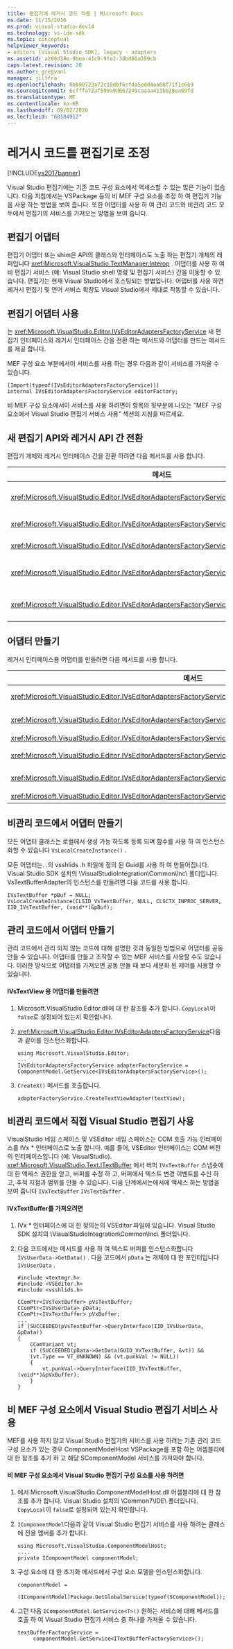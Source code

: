 ```yaml
---
title: 편집기에 레거시 코드 적용 | Microsoft Docs
ms.date: 11/15/2016
ms.prod: visual-studio-dev14
ms.technology: vs-ide-sdk
ms.topic: conceptual
helpviewer_keywords:
- editors [Visual Studio SDK], legacy - adapters
ms.assetid: a208d38e-9bea-41c9-9fe2-38bd86a359cb
caps.latest.revision: 26
ms.author: gregvanl
manager: jillfra
ms.openlocfilehash: 0bb90723a72c10dbf6cfda5edd4aa68f71f1c6b9
ms.sourcegitcommit: 6cfffa72af599a9d667249caaaa411bb28ea69fd
ms.translationtype: MT
ms.contentlocale: ko-KR
ms.lasthandoff: 09/02/2020
ms.locfileid: "68184912"
---
```

# <a name="adapting-legacy-code-to-the-editor"></a>레거시 코드를 편집기로 조정
[!INCLUDE[vs2017banner](../includes/vs2017banner.md)]

Visual Studio 편집기에는 기존 코드 구성 요소에서 액세스할 수 있는 많은 기능이 있습니다. 다음 지침에서는 VSPackage 등의 비 MEF 구성 요소를 조정 하 여 편집기 기능을 사용 하는 방법을 보여 줍니다. 또한 어댑터를 사용 하 여 관리 코드와 비관리 코드 모두에서 편집기의 서비스를 가져오는 방법을 보여 줍니다.  
  
## <a name="editor-adapters"></a>편집기 어댑터  
 편집기 어댑터 또는 shim은 API의 클래스와 인터페이스도 노출 하는 편집기 개체의 래퍼입니다 <xref:Microsoft.VisualStudio.TextManager.Interop> . 어댑터를 사용 하 여 비 편집기 서비스 (예: Visual Studio shell 명령 및 편집기 서비스) 간을 이동할 수 있습니다. 편집기는 현재 Visual Studio에서 호스팅되는 방법입니다. 어댑터를 사용 하면 레거시 편집기 및 언어 서비스 확장도 Visual Studio에서 제대로 작동할 수 있습니다.  
  
## <a name="using-editor-adapters"></a>편집기 어댑터 사용  
 는 <xref:Microsoft.VisualStudio.Editor.IVsEditorAdaptersFactoryService> 새 편집기 인터페이스와 레거시 인터페이스 간을 전환 하는 메서드와 어댑터를 만드는 메서드를 제공 합니다.  
  
 MEF 구성 요소 부분에서이 서비스를 사용 하는 경우 다음과 같이 서비스를 가져올 수 있습니다.  
  
```  
[Import(typeof(IVsEditorAdaptersFactoryService))]  
internal IVsEditorAdaptersFactoryService editorFactory;  
```  
  
 비 MEF 구성 요소에서이 서비스를 사용 하려면이 항목의 뒷부분에 나오는 "MEF 구성 요소에서 Visual Studio 편집기 서비스 사용" 섹션의 지침을 따르세요.  
  
## <a name="switching-between-the-new-editor-api-and-the-legacy-api"></a>새 편집기 API와 레거시 API 간 전환  
 편집기 개체와 레거시 인터페이스 간을 전환 하려면 다음 메서드를 사용 합니다.  
  
|메서드|변환|  
|------------|----------------|  
|<xref:Microsoft.VisualStudio.Editor.IVsEditorAdaptersFactoryService.GetBufferAdapter%2A>|<xref:Microsoft.VisualStudio.Text.ITextBuffer>을 <xref:Microsoft.VisualStudio.TextManager.Interop.IVsTextBuffer>로 변환합니다.|  
|<xref:Microsoft.VisualStudio.Editor.IVsEditorAdaptersFactoryService.GetDataBuffer%2A>|<xref:Microsoft.VisualStudio.TextManager.Interop.IVsTextBuffer>을 <xref:Microsoft.VisualStudio.Text.ITextBuffer>로 변환합니다.|  
|<xref:Microsoft.VisualStudio.Editor.IVsEditorAdaptersFactoryService.GetDocumentBuffer%2A>|<xref:Microsoft.VisualStudio.TextManager.Interop.IVsTextBuffer>을 <xref:Microsoft.VisualStudio.Text.ITextBuffer>로 변환합니다.|  
|<xref:Microsoft.VisualStudio.Editor.IVsEditorAdaptersFactoryService.GetViewAdapter%2A>|<xref:Microsoft.VisualStudio.Text.Editor.ITextView>을 <xref:Microsoft.VisualStudio.TextManager.Interop.IVsTextView>로 변환합니다.|  
|<xref:Microsoft.VisualStudio.Editor.IVsEditorAdaptersFactoryService.GetWpfTextView%2A>|<xref:Microsoft.VisualStudio.TextManager.Interop.IVsTextView>을 <xref:Microsoft.VisualStudio.Text.Editor.IWpfTextView>로 변환합니다.|  
  
## <a name="creating-adapters"></a>어댑터 만들기  
 레거시 인터페이스용 어댑터를 만들려면 다음 메서드를 사용 합니다.  
  
|메서드|변환|  
|------------|----------------|  
|<xref:Microsoft.VisualStudio.Editor.IVsEditorAdaptersFactoryService.CreateVsCodeWindowAdapter%2A>|<xref:Microsoft.VisualStudio.TextManager.Interop.IVsCodeWindow>를 만듭니다.|  
|<xref:Microsoft.VisualStudio.Editor.IVsEditorAdaptersFactoryService.CreateVsTextBufferAdapter%2A>|지정 된 <xref:Microsoft.VisualStudio.TextManager.Interop.IVsTextBuffer> 에 대 한를 만듭니다 <xref:Microsoft.VisualStudio.Utilities.IContentType> .|  
|<xref:Microsoft.VisualStudio.Editor.IVsEditorAdaptersFactoryService.CreateVsTextBufferAdapter%2A>|<xref:Microsoft.VisualStudio.TextManager.Interop.IVsTextBuffer>를 만듭니다.|  
|<xref:Microsoft.VisualStudio.Editor.IVsEditorAdaptersFactoryService.CreateVsTextBufferCoordinatorAdapter%2A>|<xref:Microsoft.VisualStudio.TextManager.Interop.IVsTextBufferCoordinator>를 만듭니다.|  
|<xref:Microsoft.VisualStudio.Editor.IVsEditorAdaptersFactoryService.CreateVsTextViewAdapter%2A>|<xref:Microsoft.VisualStudio.TextManager.Interop.IVsTextView>에 대해 <xref:Microsoft.VisualStudio.Text.Editor.ITextViewRoleSet>를 만듭니다.|  
|<xref:Microsoft.VisualStudio.Editor.IVsEditorAdaptersFactoryService.CreateVsTextViewAdapter%2A>|<xref:Microsoft.VisualStudio.TextManager.Interop.IVsTextView>를 만듭니다.|  
  
## <a name="creating-adapters-in-unmanaged-code"></a>비관리 코드에서 어댑터 만들기  
 모든 어댑터 클래스는 로컬에서 생성 가능 하도록 등록 되며 함수를 사용 하 여 인스턴스화할 수 있습니다 `VsLocalCreateInstance()` .  
  
 모든 어댑터는. .의 vsshlids .h 파일에 정의 된 Guid를 사용 하 여 만들어집니다. Visual Studio SDK 설치의 \VisualStudioIntegration\Common\Inc\ 폴더입니다. VsTextBufferAdapter의 인스턴스를 만들려면 다음 코드를 사용 합니다.  
  
```  
IVsTextBuffer *pBuf = NULL;  
VsLocalCreateInstance(CLSID_VsTextBuffer, NULL, CLSCTX_INPROC_SERVER, IID_IVsTextBuffer, (void**)&pBuf);  
```  
  
## <a name="creating-adapters-in-managed-code"></a>관리 코드에서 어댑터 만들기  
 관리 코드에서 관리 되지 않는 코드에 대해 설명한 것과 동일한 방법으로 어댑터를 공동 만들 수 있습니다. 어댑터를 만들고 조작할 수 있는 MEF 서비스를 사용할 수도 있습니다. 이러한 방식으로 어댑터를 가져오면 공동 만들 때 보다 세분화 된 제어를 사용할 수 있습니다.  
  
#### <a name="to-create-an-adapter-for-ivstextview"></a>IVsTextView 용 어댑터를 만들려면  
  
1. Microsoft.VisualStudio.Editor.dll에 대 한 참조를 추가 합니다. `CopyLocal`이 `false`로 설정되어 있는지 확인합니다.  
  
2. <xref:Microsoft.VisualStudio.Editor.IVsEditorAdaptersFactoryService>다음과 같이를 인스턴스화합니다.  
  
    ```  
    using Microsoft.VisualStudio.Editor;  
    ...  
    IVsEditorAdaptersFactoryService adapterFactoryService = ComponentModel.GetService<IVsEditorAdaptersFactoryService>();  
    ```  
  
3. `CreateX()` 메서드를 호출합니다.  
  
    ```  
    adapterFactoryService.CreateTextViewAdapter(textView);  
    ```  
  
## <a name="using-the-visual-studio-editor-directly-from-unmanaged-code"></a>비관리 코드에서 직접 Visual Studio 편집기 사용  
 VisualStudio 네임 스페이스 및 VSEditor 네임 스페이스는 COM 호출 가능 인터페이스를 IVx * 인터페이스로 노출 합니다. 예를 들어, VSEditor 인터페이스는 COM 버전의 인터페이스입니다 (예: VisualStudio). <xref:Microsoft.VisualStudio.Text.ITextBuffer> 에서 버퍼 `IVxTextBuffer` 스냅숏에 대 한 액세스 권한을 얻고, 버퍼를 수정 하 고, 버퍼에서 텍스트 변경 이벤트를 수신 하 고, 추적 지점과 범위를 만들 수 있습니다. 다음 단계에서는에서에 액세스 하는 방법을 보여 줍니다 `IVxTextBuffer` `IVsTextBuffer` .  
  
#### <a name="to-get-an-ivxtextbuffer"></a>IVxTextBuffer를 가져오려면  
  
1. IVx * 인터페이스에 대 한 정의는의 VSEditor 파일에 있습니다. Visual Studio SDK 설치의 \VisualStudioIntegration\Common\Inc\ 폴더입니다.  
  
2. 다음 코드에서는 메서드를 사용 하 여 텍스트 버퍼를 인스턴스화합니다 `IVsUserData->GetData()` . 다음 코드에서 `pData` 는 개체에 대 한 포인터입니다 `IVsUserData` .  
  
    ```  
    #include <textmgr.h>  
    #include <VSEditor.h>  
    #include <vsshlids.h>  
  
    CComPtr<IVsTextBuffer> pVsTextBuffer;  
    CComPtr<IVsUserData> pData;  
    CComPtr<IVxTextBuffer> pVxBuffer;  
    ...  
    if (SUCCEEDED(pVsTextBuffer->QueryInterface(IID_IVsUserData, &pData))  
    {  
        CComVariant vt;  
        if (SUCCEEDED(pData->GetData(GUID_VxTextBuffer, &vt)) &&  
        (vt.Type == VT_UNKNOWN) && (vt.punkVal != NULL))  
        {  
            vt.punkVal->QueryInterface(IID_IVxTextBuffer, (void**)&pVxBuffer);  
        }  
    }  
    ```  
  
## <a name="using-visual-studio-editor-services-in-a-non-mef-component"></a>비 MEF 구성 요소에서 Visual Studio 편집기 서비스 사용  
 MEF를 사용 하지 않고 Visual Studio 편집기의 서비스를 사용 하려는 기존 관리 코드 구성 요소가 있는 경우 ComponentModelHost VSPackage를 포함 하는 어셈블리에 대 한 참조를 추가 하 고 해당 SComponentModel 서비스를 가져와야 합니다.  
  
#### <a name="to-consume-visual-studio-editor-components-from-a-non-mef-component"></a>비 MEF 구성 요소에서 Visual Studio 편집기 구성 요소를 사용 하려면  
  
1. 에서 Microsoft.VisualStudio.ComponentModelHost.dll 어셈블리에 대 한 참조를 추가 합니다. Visual Studio 설치의 \Common7\IDE\ 폴더입니다. `CopyLocal`이 `false`로 설정되어 있는지 확인합니다.  
  
2. `IComponentModel`다음과 같이 Visual Studio 편집기 서비스를 사용 하려는 클래스에 전용 멤버를 추가 합니다.  
  
    ```  
    using Microsoft.VisualStudio.ComponentModelHost;  
    ....  
    private IComponentModel componentModel;  
    ```  
  
3. 구성 요소에 대 한 초기화 메서드에서 구성 요소 모델을 인스턴스화합니다.  
  
    ```  
    componentModel =  
     (IComponentModel)Package.GetGlobalService(typeof(SComponentModel));  
    ```  
  
4. 그런 다음 `IComponentModel.GetService<T>()` 원하는 서비스에 대해 메서드를 호출 하 여 Visual Studio 편집기 서비스 중 하나를 가져올 수 있습니다.  
  
    ```  
    textBufferFactoryService =  
         componentModel.GetService<ITextBufferFactoryService>();     
    ```
